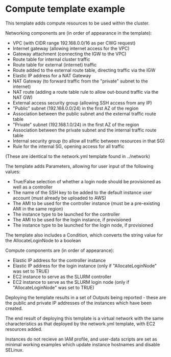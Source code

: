 # Compute template example

This template adds compute resources to be used within the cluster.

Networking components are (in order of appearance in the template):
 - VPC (with CIDR range 192.168.0.0/16 as per CWG request)
 - Internet gateway (allowing internet access for the VPC)
 - Gateway attachment (connecting the IGW to the VPC)
 - Route table for internal cluster traffic
 - Route table for external (internet) traffic
 - Route added to the external route table, directing traffic via the IGW
 - Elastic IP address for a NAT Gateway
 - NAT Gateway (to forward traffic from the "private" subnet to the internet)
 - NAT route (adding a route table rule to allow out-bound traffic via the NAT GW)
 - External access security group (allowing SSH access from any IP)
 - "Public" subnet (192.168.0.0/24) in the first AZ of the region
 - Association between the public subnet and the external traffic route table
 - "Private" subnet (192.168.1.0/24) in the first AZ of the region
 - Association between the private subnet and the internal traffic route table
 - Internal security group (to allow all traffic between resources in that SG)
 - Rule for the internal SG, opening access for all traffic

(These are identical to the network.yml template found in ../network)

The template adds Parameters, allowing for user input of the following values:
 - True/False selection of whether a login node should be provisioned as well as a controller
 - The name of the SSH key to be added to the default instance user account (must already be uploaded to AWS)
 - The AMI to be used for the controller instance (must be a pre-existing AMI in the same region)
 - The instance type to be launched for the controller
 - The AMI to be used for the login instance, if provisioned
 - The instance type to be launched for the login node, if provisioned

The template also includes a Condition, which converts the string value for the AllocateLoginNode to a boolean

Compute components are (in order of appearance):
 - Elastic IP address for the controller instance
 - Elastic IP address for the login instance (only if "AllocateLoginNode" was set to TRUE)
 - EC2 instance to serve as the SLURM controller
 - EC2 instance to serve as the SLURM login node (only if "AllocateLoginNode" was set to TRUE)

Deploying the template results in a set of Outputs being reported - these are the public and private IP addresses of the instances which have been created.

The end result of deploying this template is a virtual network with the same characteristics as that deployed by the network.yml template, with EC2 resources added.

Instances do not recieve an IAM profile, and user-data scripts are set as minimal working examples which update instance hostnames and disable SELinux.
